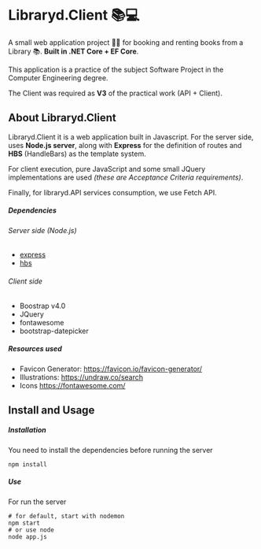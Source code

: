 # Libraryd.Client 📚💻

A small web application project 👩‍💻 for booking and renting books from a Library 📚. **Built in .NET Core + EF Core**.

This application is a practice of the subject Software Project in the Computer Engineering degree.

The Client was required as **V3** of the practical work (API + Client).

## About Libraryd.Client

Libraryd.Client it is a web application built in Javascript.   For the server side, uses **Node.js server**, along with **Express** for the definition of routes and **HBS** (HandleBars) as the template system. 

For client execution, pure JavaScript and some small JQuery implementations are used *(these are Acceptance Criteria requirements)*.

Finally, for libraryd.API services consumption, we use Fetch API.

##### Dependencies

###### Server side (Node.js)
* [express](https://www.npmjs.com/package/express)
* [hbs](https://www.npmjs.com/package/hbs)
###### Client side
* Boostrap v4.0
* JQuery
* fontawesome
* bootstrap-datepicker

##### Resources used 
* Favicon Generator:  https://favicon.io/favicon-generator/
* Illustrations: https://undraw.co/search
* Icons https://fontawesome.com/

## Install and Usage
##### Installation
You need to install the dependencies before running the server
```shell
npm install
```
##### Use
For run the server
```shell
# for default, start with nodemon
npm start
# or use node
node app.js
```